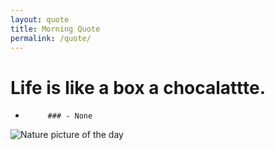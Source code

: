 ---layout: quotetitle: Morning Quotepermalink: /quote/---# Life is like a box a chocalattte.    -          ### - None <img src="http://www.naturepicoftheday.com/npods/2021/february/winterscape_800w.jpg" alt="Nature picture of the day">